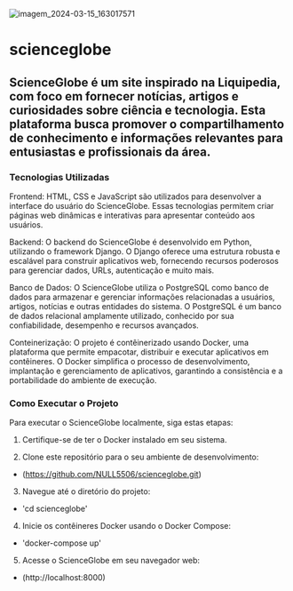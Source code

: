 ![imagem_2024-03-15_163017571](https://github.com/NULL5506/scienceglobe/assets/64292548/732f6a9e-0953-448e-8761-0718664bcdc8)

# scienceglobe
## ScienceGlobe é um site inspirado na Liquipedia, com foco em fornecer notícias, artigos e curiosidades sobre ciência e tecnologia. Esta plataforma busca promover o compartilhamento de conhecimento e informações relevantes para entusiastas e profissionais da área.

### Tecnologias Utilizadas
Frontend: HTML, CSS e JavaScript são utilizados para desenvolver a interface do usuário do ScienceGlobe. Essas tecnologias permitem criar páginas web dinâmicas e interativas para apresentar conteúdo aos usuários.

Backend: O backend do ScienceGlobe é desenvolvido em Python, utilizando o framework Django. O Django oferece uma estrutura robusta e escalável para construir aplicativos web, fornecendo recursos poderosos para gerenciar dados, URLs, autenticação e muito mais.

Banco de Dados: O ScienceGlobe utiliza o PostgreSQL como banco de dados para armazenar e gerenciar informações relacionadas a usuários, artigos, notícias e outras entidades do sistema. O PostgreSQL é um banco de dados relacional amplamente utilizado, conhecido por sua confiabilidade, desempenho e recursos avançados.

Conteinerização: O projeto é contêinerizado usando Docker, uma plataforma que permite empacotar, distribuir e executar aplicativos em contêineres. O Docker simplifica o processo de desenvolvimento, implantação e gerenciamento de aplicativos, garantindo a consistência e a portabilidade do ambiente de execução.

### Como Executar o Projeto
Para executar o ScienceGlobe localmente, siga estas etapas:

1. Certifique-se de ter o Docker instalado em seu sistema.

2. Clone este repositório para o seu ambiente de desenvolvimento:
- (https://github.com/NULL5506/scienceglobe.git)
3. Navegue até o diretório do projeto:
- 'cd scienceglobe'
4. Inicie os contêineres Docker usando o Docker Compose:
- 'docker-compose up'
5. Acesse o ScienceGlobe em seu navegador web:
- (http://localhost:8000)



